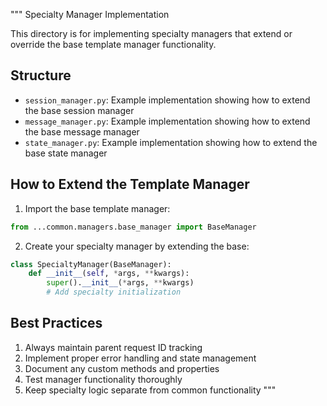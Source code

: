 """
Specialty Manager Implementation

This directory is for implementing specialty managers that extend or override the base template manager functionality.

## Structure

- `session_manager.py`: Example implementation showing how to extend the base session manager
- `message_manager.py`: Example implementation showing how to extend the base message manager
- `state_manager.py`: Example implementation showing how to extend the base state manager

## How to Extend the Template Manager

1. Import the base template manager:
```python
from ...common.managers.base_manager import BaseManager
```

2. Create your specialty manager by extending the base:
```python
class SpecialtyManager(BaseManager):
    def __init__(self, *args, **kwargs):
        super().__init__(*args, **kwargs)
        # Add specialty initialization
```

## Best Practices

1. Always maintain parent request ID tracking
2. Implement proper error handling and state management
3. Document any custom methods and properties
4. Test manager functionality thoroughly
5. Keep specialty logic separate from common functionality
""" 